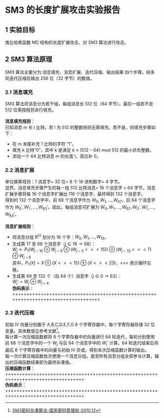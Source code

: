 # SM3 的长度扩展攻击实验报告
## 1 实验目标
类比哈希函数 MD 结构的长度扩展攻击，对 SM3 算法进行攻击。
## 2 SM3 算法原理
SM3 算法主要分为:消息填充、消息扩展、迭代压缩、输出结果 四个步骤。经多轮迭代压缩后输出 256 位（32 字节）的数值。
### 2.1 消息填充
SM3 算法将消息分为若干组，每组消息长 512 位（64 字节）。最后一组若不足 512 位需按规则进行填充。  
<br>
**消息填充规则**：  
已知消息 m 长 l 比特，若 l 为 512 的整数倍则无需填充。若不是，则填充步骤如下：
 - 在 m 末尾补充 1 比特的字符 “1”。
 - 填充 k 比特“0”，其中 k 是满足 $k≡(512-64)\ mod\ 512$ 的最小非负整数。
 - 添加一个 64 比特消息 m 的长度 l，高位补 0。
### 2.2 消息扩展
单位换算规则：1 消息字= 32 位= 8 个 16 进制数字= 4 字节。  
显然，消息填充步骤产生的每一组 512 比特消息= 16 个消息字 = 64 字节，消息扩展步骤将每 16 个消息字扩展出 116 个消息字，最终得到 132 个消息字。  
得到的 132 个消息字中，前 68 个消息字作为 $W_{0},W_{1},…,W_{67}$，后 64 个消息字作为 $W_{0}',W_{1}',…,W_{63}'$。因此，每组消息可扩展为 $W_{0},W_{1},…,W_{67},W_{0}',W_{1}',…,W_{63}'$。  
<br>
**消息扩展规则**：  
 - 将消息分组 $B^{(i)}$ 划分为 16 个字：$W_{0},W_{1},…,W_{15}$。
 - 生成第 17 至 68 个消息字（$j\in16\rightarrow 68$）：  
$W_{j}\leftarrow P_{1}(W_{j-16}\oplus W_{j-9}\oplus(W_{j-3}<<<15))\oplus(W_{j-13}<<<7)\oplus W_{j-6}$  
其中，$P_{1}(X)=X\oplus(X<<<15)\oplus(X<<<23)$，<<< 表示循环左移。
 - 生成第 69 至 132 个（后 64 个）消息字（$j\in 0\rightarrow 63$）：  
$W_{j}'=W_{j}\oplus W_{j+4}$  
**伪码表示**：
++++++++++++++++++++++++++++++++++++++++++++++++++++++++++++++++++++++++++++++++++
### 2.3 迭代压缩
初始 IV 向量分别置于 A,B,C,D,E,F,G 8 个字寄存器中，每个字寄存器存储 32 位变量。具体数值见参考文献[^1]。  
每计算一次压缩函数都将 8 个字寄存器中的向量进行 64 轮迭代，每轮分别使用前 68 个消息字中的一个 $W_{j}$ 与后 64 个消息字中的 $W_{j}'$ 计算。64 轮迭代结束后将最后 8 个字寄存器中的向量与初始 IV 异或，得到本次压缩函数计算的输出。  
每一次计算压缩函数依次使用一个消息分组。直至所有消息分组全部参与计算，输出的压缩函数结果即为最终杂凑值。  
**压缩函数计算**：
++++++++++++++++++++++++++++++++++++++++++++++++++++++++++++++++++++++++++++++++++  
**伪码表示**：
++++++++++++++++++++++++++++++++++++++++++++++++++++++++++++++++++++++++++++++++++

[^1]:[SM3密码杂凑算法-国家密码管理局-2010.12](https://www.oscca.gov.cn/sca/xxgk/2010-12/17/1002389/files/302a3ada057c4a73830536d03e683110.pdf)

